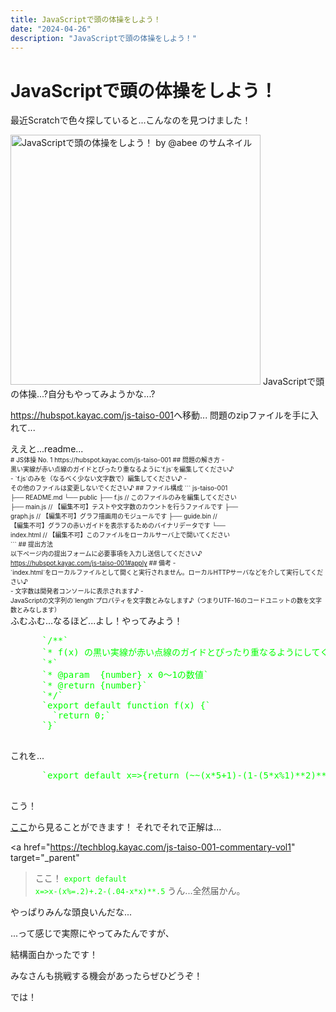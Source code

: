 ```yaml
---
title: JavaScriptで頭の体操をしよう！
date: "2024-04-26"
description: "JavaScriptで頭の体操をしよう！"
---
```


# JavaScriptで頭の体操をしよう！
最近Scratchで色々探していると...こんなのを見つけました！

<img
  src="https://cdn2.scratch.mit.edu/get_image/project/1002443254_480x360.png"
  alt="JavaScriptで頭の体操をしよう！ by @abee のサムネイル"
  style="width: min(100%, 400px); height: auto" />
JavaScriptで頭の体操...?自分もやってみようかな...?

<p>
  <a href="https://hubspot.kayac.com/js-taiso-001" target="_parent"
    >https://hubspot.kayac.com/js-taiso-001</a
  >へ移動...
  <a herf="https://bit.ly/js_qz001" target="_parent">問題のzipファイル</a
  >を手に入れて...
</p>
ええと...readme...

<div style="font-size: 10px">
  # JS体操 No. 1 https://hubspot.kayac.com/js-taiso-001 ## 問題の解き方 -<br />
  黒い実線が赤い点線のガイドとぴったり重なるように`f.js`を編集してください♪<br />
  - `f.js`のみを（なるべく少ない文字数で）編集してください♪ -<br />
  その他のファイルは変更しないでください♪ ## ファイル構成 ``` js-taiso-001<br />
  ├── README.md └── public ├── f.js // このファイルのみを編集してください<br />
  ├── main.js // 【編集不可】テストや文字数のカウントを行うファイルです ├──<br />
  graph.js // 【編集不可】グラフ描画用のモジュールです ├── guide.bin //<br />
  【編集不可】グラフの赤いガイドを表示するためのバイナリデータです └──<br />
  index.html // 【編集不可】このファイルをローカルサーバ上で開いてください<br />
  ``` ## 提出方法<br />
  以下ページ内の提出フォームに必要事項を入力し送信してください♪<br />
  <a href="https://hubspot.kayac.com/js-taiso-001#apply" target="_parent"
    >https://hubspot.kayac.com/js-taiso-001#apply</a>
  ## 備考 -<br />
  `index.html`をローカルファイルとして開くと実行されません。ローカルHTTPサーバなどを介して実行してください♪<br />
  - 文字数は開発者コンソールに表示されます♪ -<br />
  JavaScriptの文字列の`length`プロパティを文字数とみなします♪（つまりUTF-16のコードユニットの数を文字数とみなします）<br />
</div>
ふむふむ...なるほど...よし！やってみよう！

<pre style="color: #00ff00">
      `/**`
      `* f(x) の黒い実線が赤い点線のガイドとぴったり重なるようにしてください♪`
      `*`
      `* @param  {number} x 0〜1の数値`
      `* @return {number}`
      `*/`
      `export default function f(x) {`
        `return 0;`
      `}`
    </pre>
これを...

<pre style="color: #00ff00">
      `export default x=>{return (~~(x*5+1)-(1-(5*x%1)**2)**0.5)/5}`
    </pre>
こう！

<a href="./js-taiso-001/public/index.html" target="_parent">ここ</a>から見ることができます！
それでそれで正解は...

<a
  href="https://techblog.kayac.com/js-taiso-001-commentary-vol1"
  target="_parent"
  >ここ！</a>
<code style="color: #00ff00">export default x=>x-(x%=.2)+.2-(.04-x*x)**.5</code>
うん...全然届かん。

やっぱりみんな頭良いんだな...

...って感じで実際にやってみたんですが、

結構面白かったです！

みなさんも挑戦する機会があったらぜひどうぞ！

では！


